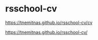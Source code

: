 # rsschool-cv

https://tnemitnas.github.io/rsschool-cv/cv

https://tnemitnas.github.io/rsschool-cv/
